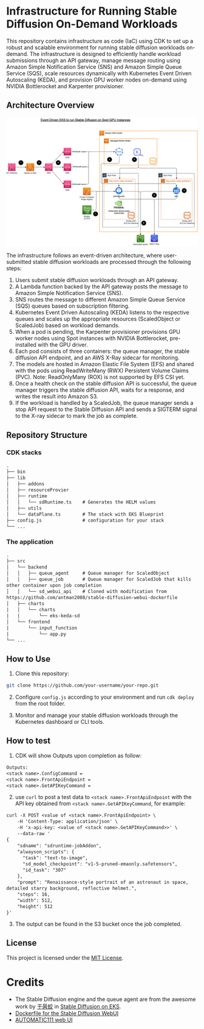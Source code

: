 # Infrastructure for Running Stable Diffusion On-Demand Workloads

This repository contains infrastructure as code (IaC) using CDK to set up a robust and scalable environment for running stable diffusion workloads on-demand. The infrastructure is designed to efficiently handle workload submissions through an API gateway, manage message routing using Amazon Simple Notification Service (SNS) and Amazon Simple Queue Service (SQS), scale resources dynamically with Kubernetes Event Driven Autoscaling (KEDA), and provision GPU worker nodes on-demand using NVIDIA Bottlerocket and Karpenter provisioner.

## Architecture Overview

![Architecture](assets/keda.png)

The infrastructure follows an event-driven architecture, where user-submitted stable diffusion workloads are processed through the following steps:

1. Users submit stable diffusion workloads through an API gateway.
2. A Lambda function backed by the API gateway posts the message to Amazon Simple Notification Service (SNS).
3. SNS routes the message to different Amazon Simple Queue Service (SQS) queues based on subscription filtering.
4. Kubernetes Event Driven Autoscaling (KEDA) listens to the respective queues and scales up the appropriate resources (ScaledObject or ScaledJob) based on workload demands.
5. When a pod is pending, the Karpenter provisioner provisions GPU worker nodes using Spot instances with NVIDIA Bottlerocket, pre-installed with the GPU driver.
6. Each pod consists of three containers: the queue manager, the stable diffusion API endpoint, and an AWS X-Ray sidecar for monitoring.
7. The models are hosted in Amazon Elastic File System (EFS) and shared with the pods using ReadWriteMany (RWX) Persistent Volume Claims (PVC). Note: ReadOnlyMany (ROX) is not supported by EFS CSI yet.
8. Once a health check on the stable diffusion API is successful, the queue manager triggers the stable diffusion API, waits for a response, and writes the result into Amazon S3.
9. If the workload is handled by a ScaledJob, the queue manager sends a stop API request to the Stable Diffusion API and sends a SIGTERM signal to the X-ray sidecar to mark the job as complete.

## Repository Structure

### CDK stacks

```
.  
├── bin  
├── lib
│   ├── addons
│   ├── resourceProvier
│   ├── runtime
│   │   └── sdRuntime.ts    # Generates the HELM values
│   ├── utils
│   └── dataPlane.ts        # The stack with EKS Blueprint
├── config.js               # configuration for your stack
└── ...
```

### The application

```
.  
├── src
│   └── backend
│   │   ├── queue_agent     # Queue manager for ScaledObject
│   │   ├── queue_job       # Queue manager for ScaledJob that kills other container upon job completion
│   │   └── sd_webui_api    # Cloned with modification from https://github.com/antman2008/stable-diffusion-webui-dockerfile
│   ├── charts 
|   │   └── charts 
|   |       └── eks-keda-sd
│   └── frontend
|       └── input_function
|           └── app.py
└── ...
```
## How to Use

1. Clone this repository:

```bash
git clone https://github.com/your-username/your-repo.git
```

2. Configure `config.js` according to your environment and run `cdk deploy` from the root folder.

3. Monitor and manage your stable diffusion workloads through the Kubernetes dashboard or CLI tools.

## How to test

1. CDK will show Outputs upon completion as follow:

```
Outputs:
<stack name>.ConfigCommand = 
<stack name>.FrontApiEndpoint = 
<stack name>.GetAPIKeyCommand = 
```

2. use `curl` to post a test data to `<stack name>.FrontApiEndpoint` with the API key obtained from `<stack name>.GetAPIKeyCommand`, for example:

```
curl -X POST <value of <stack name>.FrontApiEndpoint> \
    -H 'Content-Type: application/json' \
    -H 'x-api-key: <value of <stack name>.GetAPIKeyCommand>>' \
    --data-raw '
{
    "sdname": "sdruntime-jobAddon",
    "alwayson_scripts": {
      "task": "text-to-image",
      "sd_model_checkpoint": "v1-5-pruned-emaonly.safetensors",
      "id_task": "307"
    },
    "prompt": "Renaissance-style portrait of an astronaut in space, detailed starry background, reflective helmet.",
    "steps": 16,
    "width": 512,
    "height": 512
}'
```

3. The output can be found in the S3 bucket once the job completed.

## License

This project is licensed under the [MIT License](LICENSE).

# Credits

*  The Stable Diffusion engine and the queue agent are from the awesome work by [于昺蛟](https://github.com/yubingjiaocn) in [Stable Diffusion on EKS](https://aws.amazon.com/cn/blogs/china/stable-diffusion-image-generation-solution-based-on-amazon-eks/).
* [Dockerfile for the Stable Diffusion WebUI](https://github.com/antman2008/stable-diffusion-webui-dockerfile)
* [AUTOMATIC111 web UI](https://github.com/AUTOMATIC1111/stable-diffusion-webui)